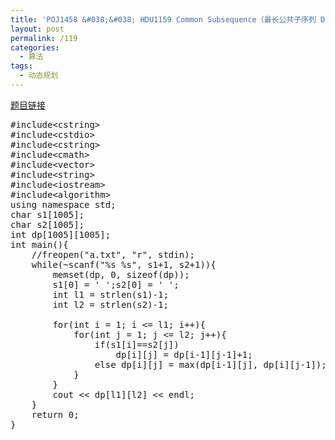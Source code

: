 ```yaml
---
title: 'POJ1458 &#038;&#038; HDU1159 Common Subsequence（最长公共子序列 DP）'
layout: post
permalink: /119
categories:
  - 算法
tags:
  - 动态规划
---
```

<a href="http://poj.org/problem?id=1458" target="_blank">题目链接</a>

<pre class="brush: cpp; title: ; notranslate" title="">#include&lt;cstring&gt;
#include&lt;cstdio&gt;
#include&lt;cstring&gt;
#include&lt;cmath&gt;
#include&lt;vector&gt;
#include&lt;string&gt;
#include&lt;iostream&gt;
#include&lt;algorithm&gt;
using namespace std;
char s1[1005];
char s2[1005];
int dp[1005][1005];
int main(){
    //freopen("a.txt", "r", stdin);
    while(~scanf("%s %s", s1+1, s2+1)){
        memset(dp, 0, sizeof(dp));
        s1[0] = ' ';s2[0] = ' ';
        int l1 = strlen(s1)-1;
        int l2 = strlen(s2)-1;

        for(int i = 1; i &lt;= l1; i++){
            for(int j = 1; j &lt;= l2; j++){
                if(s1[i]==s2[j])
                    dp[i][j] = dp[i-1][j-1]+1;
                else dp[i][j] = max(dp[i-1][j], dp[i][j-1]);
            }
        }
        cout &lt;&lt; dp[l1][l2] &lt;&lt; endl;
    }
    return 0;
}
</pre>